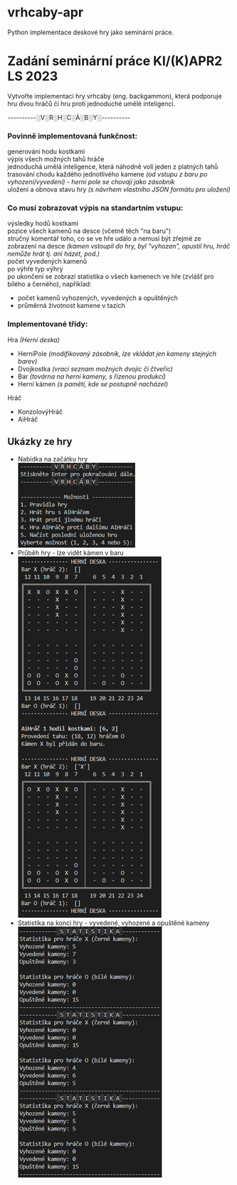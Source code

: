 # vrhcaby-apr
Python implementace deskové hry jako seminární práce.

# Zadání seminární práce KI/(K)APR2 LS 2023
Vytvořte implementaci hry vrhcáby (eng. backgammon), která podporuje hru dvou hráčů či hru proti jednoduché umělé inteligenci.


----------░V░R░H░C░Á░B░Y░----------
### Povinně implementovaná funkčnost:
generování hodu kostkami <br />
výpis všech možných tahů hráče<br />
jednoduchá umělá inteligence, která náhodně volí jeden z platných tahů<br />
trasování chodu každého jednotlivého kamene _(od vstupu z baru po vyhození/vyvedení) - herní pole se chovají jako zásobník_ <br />
uložení a obnova stavu hry _(s návrhem vlastního JSON formátu pro uložení)_ <br />

### Co musí zobrazovat výpis na standartním vstupu:
výsledky hodů kostkami <br />
pozice všech kamenů na desce (včetně těch "na baru") <br />
stručný komentář toho, co se ve hře událo a nemusí být zřejmé ze zobrazení na desce _(kámen vstoupil do hry, byl "vyhozen", opustil hru, hráč nemůže hrát tj. ani házet, pod.)_ <br />
počet vyvedených kamenů <br />
po výhře typ výhry <br />
po ukončení se zobrazí statistika o všech kamenech ve hře (zvlášť pro bílého a černého), například:
- počet kamenů vyhozených, vyvedených a opuštěných
- průměrná životnost kamene v tazích

### Implementované třídy:
Hra _(Herní deska)_ <br />
- HerníPole _(modifikovaný zásobník, lze vkládat jen kameny stejných barev)_
- Dvojkostka _(vrací seznam možných dvojic či čtveřic)_
- Bar _(továrna na herní kameny, s řízenou produkcí)_
- Herní kámen _(s pamětí, kde se postupně nacházel)_

Hráč
- KonzolovýHráč
- AiHráč

## Ukázky ze hry
- Nabídka na začátku hry<br />
![Startovací nabídka hry](https://github.com/tturynova/vrhcaby-apr/blob/main/vrhcaby_menu.png)
- Průběh hry - lze vidět kámen v baru<br />
![Průběh hry (AiHráč proti AiHráči)](https://github.com/tturynova/vrhcaby-apr/blob/main/vrhcaby_hra.png)
- Statistika na konci hry - vyvedené, vyhozené a opuštěné kameny<br />
![Statistika na konci hry (ukázková)](https://github.com/tturynova/vrhcaby-apr/blob/main/vrhcaby_statistika.png)


